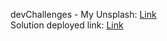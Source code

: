 devChallenges - My Unsplash: [Link](https://devchallenges.io/challenges/rYyhwJAxMfES5jNQ9YsP)  
Solution deployed link: [Link](https://ngosangns-myunsplash.web.app)